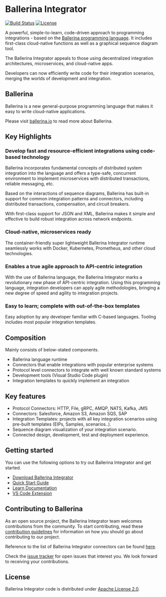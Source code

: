 # Ballerina Integrator

[![Build Status](https://wso2.org/jenkins/buildStatus/icon?job=products/ballerina-integrator)](https://wso2.org/jenkins/view/products/job/products/job/ballerina-integrator/)
[![License](https://img.shields.io/badge/License-Apache%202.0-blue.svg)](https://opensource.org/licenses/Apache-2.0)

A powerful, simple-to-learn, code-driven approach to programming integrations - based on the [Ballerina programming language](https://ballerina.io). It includes first-class cloud-native functions as well as a graphical sequence diagram tool.

The Ballerina Integrator appeals to those using decentralized integration architectures, microservices, and cloud-native apps.

Developers can now efficiently write code for their integration scenarios, merging the worlds of development
and integration.

## Ballerina 

Ballerina is a new general-purpose programming language that makes it easy to write cloud-native applications.

Please visit [ballerina.io](https://ballerina.io) to read more about Ballerina.

## Key Highlights

### Develop fast and resource-efficient integrations using code-based technology

Ballerina incorporates fundamental concepts of distributed system integration into the language and offers a type-safe, 
concurrent environment to implement microservices with distributed transactions, reliable messaging, etc.

Based on the interactions of sequence diagrams, Ballerina has built-in support for common integration patterns and 
connectors, including distributed transactions, compensation, and circuit breakers. 

With first-class support for JSON and XML, Ballerina makes it simple and effective to build robust integration 
across network endpoints.

### Cloud-native, microservices ready

The container-friendly super lightweight Ballerina Integrator runtime seamlessly works with Docker, Kubernetes,
Prometheus, and other cloud technologies. 

### Enables a true agile approach to API-centric integration
With the use of Ballerina language, the Ballerina Integrator marks a revolutionary new phase of API-centric integration. Using this programming language, integration developers can apply agile methodologies,
bringing a new degree of speed and agility to integration projects. 


### Easy to learn; complete with out-of-the-box templates
Easy adoption by any developer familiar with C-based languages. Tooling includes most popular integration templates. 

## Composition

Mainly consists of below-stated components.
- Ballerina language runtime
- Connectors that enable integrations with popular enterprise systems
- Protocol level connectors to integrate with well known standard systems
- Development tools (Visual Studio Code plugin)
- Integration templates to quickly implement an integration


## Key features
- Protocol Connectors: HTTP, File, gRPC, AMQP, NATS, Kafka, JMS   
- Connectors: Salesforce, Amazon S3, Amazon SQS, SAP
- Integration Templates: projects with all key integration scenarios using pre-built templates
(EIPs, Samples, scenarios..).
- Sequence diagram visualization of your integration scenario. 
- Connected design, development, test and deployment experience.

## Getting started

You can use the following options to try out Ballerina Integrator and get started.

* [Download Ballerina Integrator](https://wso2.com/integration/ballerina-integrator/)
* [Quick Start Guide](https://ei.docs.wso2.com/en/latest/ballerina-integrator/get-started/quick-start-guide/)
* [Learn Documentation](https://ei.docs.wso2.com/en/latest/ballerina-integrator/learn/use-cases/)
* [VS Code Extension](https://marketplace.visualstudio.com/items?itemName=WSO2.ballerina-integrator)

## Contributing to Ballerina

As an open source project, the Ballerina Integrator team welcomes contributions from the community. To start contributing, read these [contribution guidelines](https://github.com/wso2/ballerina-integrator/blob/master/CONTRIBUTING.md) for information on how you should go about contributing to our project.

Reference to the list of Ballerina Integrator connectors can be found [here](https://github.com/wso2/ballerina-integrator/blob/master/docs/content/src/references/references.md).

Check the [issue tracker](https://github.com/wso2/ballerina-integrator/issues) for open issues that interest you. We look forward to receiving your contributions.

## License

Ballerina Integrator code is distributed under [Apache License 2.0](https://github.com/wso2/ballerina-integrator/blob/master/LICENSE).
